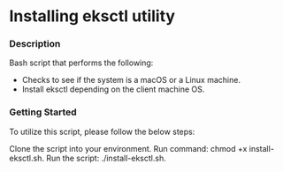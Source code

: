 # Installing eksctl utility

### Description
Bash script that performs the following:

- Checks to see if the system is a macOS or a Linux machine.
- Install eksctl depending on the client machine OS.

### Getting Started
To utilize this script, please follow the below steps:

Clone the script into your environment.
Run command: chmod +x install-eksctl.sh.
Run the script: ./install-eksctl.sh.
